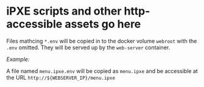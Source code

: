 # iPXE scripts and other http-accessible assets go here

Files mathcing `*.env` will be copied in to the docker volume `webroot` with the `.env` omitted. They will be served up by the `web-server` container.

*Example:*

A file named `menu.ipxe.env` will be copied as `menu.ipxe` and be accessible at the URL `http://${WEBSERVER_IP}/menu.ipxe`
